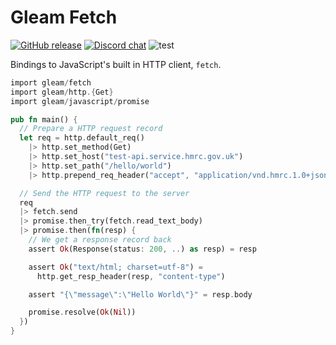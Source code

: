 # Gleam Fetch

<a href="https://github.com/gleam-lang/fetch/releases"><img src="https://img.shields.io/github/release/gleam-lang/fetch" alt="GitHub release"></a>
<a href="https://discord.gg/Fm8Pwmy"><img src="https://img.shields.io/discord/768594524158427167?color=blue" alt="Discord chat"></a>
![test](https://github.com/gleam-lang/fetch/workflows/test/badge.svg?branch=main)

Bindings to JavaScript's built in HTTP client, `fetch`.

```rust
import gleam/fetch
import gleam/http.{Get}
import gleam/javascript/promise

pub fn main() {
  // Prepare a HTTP request record
  let req = http.default_req()
    |> http.set_method(Get)
    |> http.set_host("test-api.service.hmrc.gov.uk")
    |> http.set_path("/hello/world")
    |> http.prepend_req_header("accept", "application/vnd.hmrc.1.0+json")

  // Send the HTTP request to the server
  req
  |> fetch.send
  |> promise.then_try(fetch.read_text_body)
  |> promise.then(fn(resp) {
    // We get a response record back
    assert Ok(Response(status: 200, ..) as resp) = resp

    assert Ok("text/html; charset=utf-8") =
      http.get_resp_header(resp, "content-type")

    assert "{\"message\":\"Hello World\"}" = resp.body

    promise.resolve(Ok(Nil))
  })
}
```
